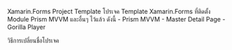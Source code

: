 Xamarin.Forms Project Template
  โปรเจค Template Xamarin.Forms ที่ติดตั้ง Module Prism MVVM และอื่นๆ ไว้แล้ว ดังนี้
    - Prism MVVM
    - Master Detail Page
    - Gorilla Player
    
  วิธีการเปลี่ยนชื่อโปรเจค
